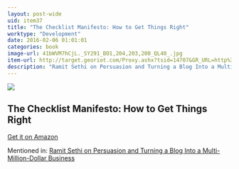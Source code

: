 ```yaml
---
layout: post-wide
uid: item37
title: "The Checklist Manifesto: How to Get Things Right"
worktype: "Development"
date: 2016-02-06 01:01:01
categories: book
image-url: 41bWVM7hCjL._SY291_BO1,204,203,200_QL40_.jpg
item-url: http://target.georiot.com/Proxy.ashx?tsid=14707&GR_URL=http%3A%2F%2Fwww.amazon.com%2FChecklist-Manifesto-How-Things-Right%2Fdp%2F0312430000%2F
description: "Ramit Sethi on Persuasion and Turning a Blog Into a Multi-Million-Dollar Business"
---
```

<a href="http://target.georiot.com/Proxy.ashx?tsid=14707&GR_URL=http%3A%2F%2Fwww.amazon.com%2FChecklist-Manifesto-How-Things-Right%2Fdp%2F0312430000%2F" target="blank"><img src="../../../../img/thumbs/41bWVM7hCjL._SY291_BO1,204,203,200_QL40_.jpg" class="prod-img"></a>
<h2>The Checklist Manifesto: How to Get Things Right</h2>
<p><a href="http://target.georiot.com/Proxy.ashx?tsid=14707&GR_URL=http%3A%2F%2Fwww.amazon.com%2FChecklist-Manifesto-How-Things-Right%2Fdp%2F0312430000%2F" target="blank">Get it on Amazon</a><p>
<p>Mentioned in: <a href="http://fourhourworkweek.com/2014/10/09/ramit-sethi-on-persuasion-and-turning-a-blog-into-a-multi-million-dollar-business/" target="blank">Ramit Sethi on Persuasion and Turning a Blog Into a Multi-Million-Dollar Business</a></p>
